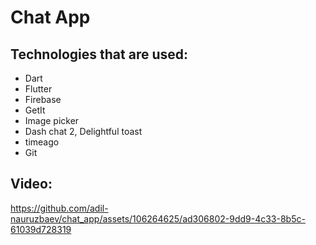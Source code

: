 # Chat App

## Technologies that are used:
- Dart
- Flutter
- Firebase
- GetIt
- Image picker
- Dash chat 2, Delightful toast
- timeago
- Git



## Video:


https://github.com/adil-nauruzbaev/chat_app/assets/106264625/ad306802-9dd9-4c33-8b5c-61039d728319



